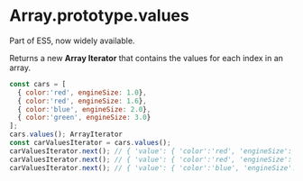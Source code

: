 # Array.prototype.values  

Part of ES5, now widely available.

Returns a new **Array Iterator** that contains the values for each index in an array.

```javascript
const cars = [
  { color:'red', engineSize: 1.0},
  { color:'red', engineSize: 1.6},
  { color:'blue', engineSize: 2.0},
  { color:'green', engineSize: 3.0}
];
cars.values(); ArrayIterator
const carValuesIterator = cars.values();
carValuesIterator.next(); // { 'value': { 'color':'red', 'engineSize': 1.0 }, 'done':false }
carValuesIterator.next(); // { 'value': { 'color':'red', 'engineSize': 1.6 }, 'done':false }
carValuesIterator.next(); // { 'value': { 'color':'blue', 'engineSize': 2.6 }, 'done':false }
```
